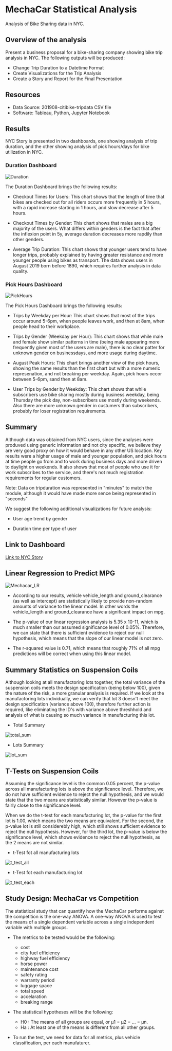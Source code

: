 # MechaCar Statistical Analysis
  Analysis of Bike Sharing data in NYC.
  
## Overview of the analysis
Present a business proposal for a bike-sharing company showing bike trip analysis in NYC.
The following outputs will be produced:

- Change Trip Duration to a Datetime Format
- Create Visualizations for the Trip Analysis
- Create a Story and Report for the Final Presentation
  
## Resources
- Data Source: 201908-citibike-tripdata CSV file
- Software: Tableau, Python, Jupyter Notebook

## Results
NYC Story is presented in two dashboards, one showing analysis of trip duration, and the other showing analysis of pick hours/days for bike utilization in NYC.

### Duration Dashboard
![Duration](/Duration.png)

The Duration Dashboard brings the following results:

  - Checkout Times for Users:  This chart shows that the length of time that bikes are checked out for all riders occurs more frequently in 5 hours, with a rapid increase starting in 1 hours, and slow decrease after 5 hours.

  - Checkout Times by Gender:  This chart shows that males are a big majority of the users.  What differs within genders is the fact that after the inflexion point in 5y, average duration decreases more rapdily than other genders.

  - Average Trip Duration: This chart shows that younger users tend to have longer trips, probably explained by having greater resistance and more younger people using bikes as transport.  The data shows users in August 2019 born before 1890, which requires further analysis in data quality.

### Pick Hours Dashboard
![PickHours](/PickHours.png)
   
The Pick Hours Dashboard brings the following results:
 
  - Trips by Weekday per Hour: This chart shows that most of the trips occur around 5-6pm, when people leaves work, and then at 8am, when people head to their workplace.

  - Trips by Gender (Weekday per Hour):  This chart shows that while male and female show similar patterns in time (being male appearing more frequently given most of the users are male), there is no clear patter for unknown gender on businessdays, and more usage during daytime.

  - August Peak Hours: This chart brings another view of the pick hours, showing the same results than the first chart but with a more numeric represenation, and not breaking per weekday. Again, pick hours occor between 5-6pm, sand then at 8am.

  - User Trips by Gender by Weekday:  This chart shows that while subscribers use bike sharing mostly during business weekday, being Thursday the pick day, non-subscribers use mostly during weekends.  Also there are more unknown gender in custumers than subscribers, probably for loser registration requirements.
 
## Summary

Although data was obtained from NYC users, since the analyses were produved using generic information and not city specific, we believe they are very good proxy on how it would behave in any other US location.  Key results were a higher usage of male and younger population, and pick hours at time people go from and to work during business days and more driven to daylight on weekends.  It also shows that most of people who use it for work subscribes to the service, and there's not much registration requirements for regular customers.

Note:  Data on tripduration was represented in "minutes" to match the module, although it would have made more sence being represented in "seconds"

We suggest the following additional visualizations for future analysis:

  - User age trend by gender
  
  - Duration time per type of user  
  
## Link to Dashboard
  
[Link to NYC Story](https://public.tableau.com/profile/fernando.santos8046#!/vizhome/challenge_16126440284230/NYCStory?publish=yes "Link to NYC Story")

## Linear Regression to Predict MPG

![Mechacar_LR](/Mechacar_LR.png)

- According to our results, vehicle vehicle_length and ground_clearance (as well as intercept) are statistically likely to provide non-random amounts of variance to the linear model. In other words the vehicle_length and ground_clearance have a significant impact on mpg.
  
- The p-value of our linear regression analysis is 5.35 x 10-11, which is much smaller than our assumed significance level of 0.05%. Therefore, we can state that there is sufficient evidence to reject our null hypothesis, which means that the slope of our linear model is not zero.

- The r-squared value is 0.71, which means that roughly 71% of all mpg predictions will be correct when using this linear model.

## Summary Statistics on Suspension Coils

Although looking at all manufactoring lots together, the total variance of the suspension coils meets the design specification (being below 100), given the nature of the risk, a more granular analysis is required.  If we look at the manufactoring lots individually, we can verify that lot 3 doesn't meet the design specification (variance above 100), therefore further action is required, like eliminating the ID's with variance above threshhold and analysis of what is causing so much variance in manufacturing this lot.

- Total Summary

![total_sum](/total_sum.png)  

- Lots Summary

![lot_sum](/lot_sum.png)  

## T-Tests on Suspension Coils

Assuming the significance level is the common 0.05 percent, the p-value across all manufacturing lots is above the significance level. Therefore, we do not have sufficient evidence to reject the null hypothesis, and we would state that the two means are statistically similar.  However the p-value is fairly close to the significance level.

When we do the t-test for each manufacturing lot, the p-value for the first lot is 1.00, which means the two means are equivalent. For the second, the p-value lot is still considerebly high, which still shows sufficient evidence to reject the null hypothesis.  However, for the third lot, the p-value is below the significance level, which shows evidence to reject the null hypothesis, as the 2 means are not similar.

- t-Test fot all manufacturing lots

![t_test_all](/t_test_all.png)  

- t-Test fot each manufacturing lot

![t_test_each](/t_test_each.png)   

## Study Design: MechaCar vs Competition

The statistical study that can quantify how the MechaCar performs against the competition is the one-way ANOVA.  A one-way ANOVA is used to test the means of a single dependent variable across a single independent variable with multiple groups.

- The metrics to be tested would be the following:
  - cost
  - city fuel efficiency
  - highway fuel efficiency
  - horse power
  - maintenance cost
  - safety rating
  - warranty period
  - luggage space
  - total speed
  - accelaration
  - breaking range
  
- The statistical hypotheses will be the following:
  - H0 : The means of all groups are equal, or µ1 = µ2 = … = µn.
  - Ha : At least one of the means is different from all other groups.
 
- To run the test, we need for data for all metrics, plus vehicle classification, per each manufaturer.

